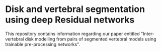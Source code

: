 # Disk and vertebral segmentation using deep Residual networks

This repository contains information regarding our paper entitled "Inter-vertebral disk modelling from pairs of segmented vertebral models using trainable pre-processing networks". 


